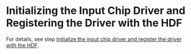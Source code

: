 # Initializing the Input Chip Driver and Registering the Driver with the HDF<a name="EN-US_TOPIC_0000001111682042"></a>

For details, see step  [Initialize the input chip driver and register the driver with the HDF](adapting-to-the-private-drivers-of-the-touchscreen.md).


